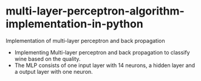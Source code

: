 # multi-layer-perceptron-algorithm-implementation-in-python
Implementation of multi-layer perceptron and back propagation

- Implementing Multi-layer perceptron and back propagation to classify wine based on the quality.
- The MLP consists of one input layer with 14 neurons, a hidden layer and a output layer with one neuron.
